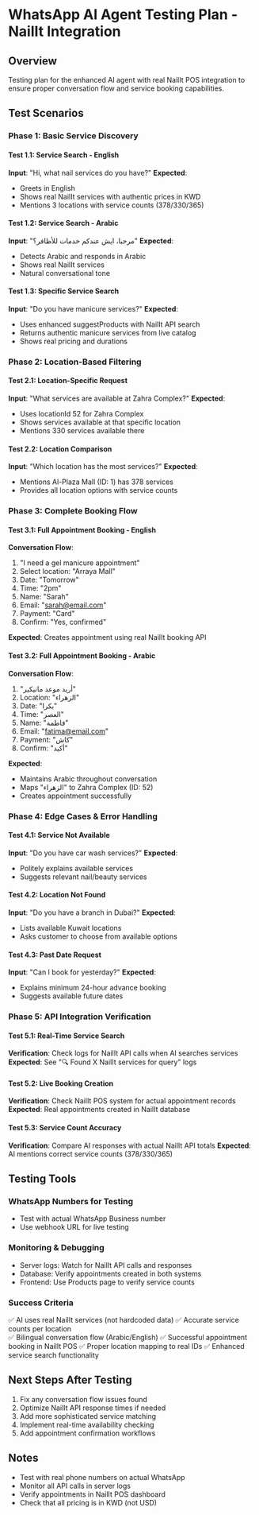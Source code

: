 # WhatsApp AI Agent Testing Plan - NailIt Integration

## Overview
Testing plan for the enhanced AI agent with real NailIt POS integration to ensure proper conversation flow and service booking capabilities.

## Test Scenarios

### **Phase 1: Basic Service Discovery**

#### Test 1.1: Service Search - English
**Input**: "Hi, what nail services do you have?"
**Expected**: 
- Greets in English
- Shows real NailIt services with authentic prices in KWD
- Mentions 3 locations with service counts (378/330/365)

#### Test 1.2: Service Search - Arabic  
**Input**: "مرحبا، ايش عندكم خدمات للأظافر؟"
**Expected**:
- Detects Arabic and responds in Arabic
- Shows real NailIt services  
- Natural conversational tone

#### Test 1.3: Specific Service Search
**Input**: "Do you have manicure services?"
**Expected**:
- Uses enhanced suggestProducts with NailIt API search
- Returns authentic manicure services from live catalog
- Shows real pricing and durations

### **Phase 2: Location-Based Filtering**

#### Test 2.1: Location-Specific Request
**Input**: "What services are available at Zahra Complex?"
**Expected**:
- Uses locationId 52 for Zahra Complex
- Shows services available at that specific location
- Mentions 330 services available there

#### Test 2.2: Location Comparison
**Input**: "Which location has the most services?"
**Expected**:
- Mentions Al-Plaza Mall (ID: 1) has 378 services
- Provides all location options with service counts

### **Phase 3: Complete Booking Flow**

#### Test 3.1: Full Appointment Booking - English
**Conversation Flow**:
1. "I need a gel manicure appointment"
2. Select location: "Arraya Mall"  
3. Date: "Tomorrow"
4. Time: "2pm"
5. Name: "Sarah"
6. Email: "sarah@email.com"
7. Payment: "Card"
8. Confirm: "Yes, confirmed"

**Expected**: Creates appointment using real NailIt booking API

#### Test 3.2: Full Appointment Booking - Arabic
**Conversation Flow**:
1. "أريد موعد مانيكير"
2. Location: "الزهراء"
3. Date: "بكرا"  
4. Time: "العصر"
5. Name: "فاطمة"
6. Email: "fatima@email.com"
7. Payment: "كاش"
8. Confirm: "أكيد"

**Expected**: 
- Maintains Arabic throughout conversation
- Maps "الزهراء" to Zahra Complex (ID: 52)
- Creates appointment successfully

### **Phase 4: Edge Cases & Error Handling**

#### Test 4.1: Service Not Available
**Input**: "Do you have car wash services?"
**Expected**: 
- Politely explains available services
- Suggests relevant nail/beauty services

#### Test 4.2: Location Not Found
**Input**: "Do you have a branch in Dubai?"
**Expected**:
- Lists available Kuwait locations
- Asks customer to choose from available options

#### Test 4.3: Past Date Request
**Input**: "Can I book for yesterday?"
**Expected**:
- Explains minimum 24-hour advance booking
- Suggests available future dates

### **Phase 5: API Integration Verification**

#### Test 5.1: Real-Time Service Search
**Verification**: Check logs for NailIt API calls when AI searches services
**Expected**: See "🔍 Found X NailIt services for query" logs

#### Test 5.2: Live Booking Creation  
**Verification**: Check NailIt POS system for actual appointment records
**Expected**: Real appointments created in NailIt database

#### Test 5.3: Service Count Accuracy
**Verification**: Compare AI responses with actual NailIt API totals
**Expected**: AI mentions correct service counts (378/330/365)

## Testing Tools

### **WhatsApp Numbers for Testing**
- Test with actual WhatsApp Business number
- Use webhook URL for live testing

### **Monitoring & Debugging**
- Server logs: Watch for NailIt API calls and responses
- Database: Verify appointments created in both systems
- Frontend: Use Products page to verify service counts

### **Success Criteria**
✅ AI uses real NailIt services (not hardcoded data)
✅ Accurate service counts per location  
✅ Bilingual conversation flow (Arabic/English)
✅ Successful appointment booking in NailIt POS
✅ Proper location mapping to real IDs
✅ Enhanced service search functionality

## Next Steps After Testing
1. Fix any conversation flow issues found
2. Optimize NailIt API response times if needed
3. Add more sophisticated service matching
4. Implement real-time availability checking
5. Add appointment confirmation workflows

## Notes
- Test with real phone numbers on actual WhatsApp
- Monitor all API calls in server logs
- Verify appointments in NailIt POS dashboard
- Check that all pricing is in KWD (not USD)